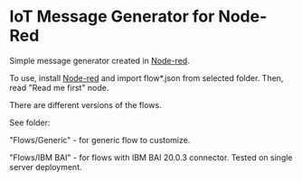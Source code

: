 # IoT Message Generator for Node-Red
Simple message generator created in [Node-red](https://nodered.org/ "Node-red").

To use, install [Node-red](https://nodered.org/ "Node-red") and import flow*.json from selected folder. Then, read "Read me first" node.

There are different versions of the flows. 

See folder:

"Flows/Generic" -  for generic flow to customize.

"Flows/IBM BAI" - for flows with IBM BAI 20.0.3 connector. Tested on single server deployment.
